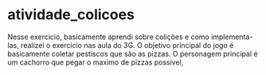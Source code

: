 # atividade_colicoes
 
  Nesse exercicio, basicamente aprendi sobre coliçôes e como implementa-las, realizei o exercicio nas aula do 3G. O objetivo principal do jogo é basicamente coletar pestiscos que são as pizzas. O personagem principal é um cachorro que pegar o maximo de pizzas possivel, 
